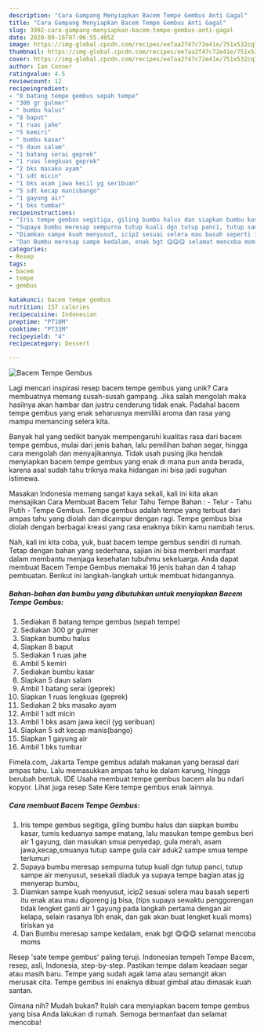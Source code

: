 ```yaml
---
description: "Cara Gampang Menyiapkan Bacem Tempe Gembus Anti Gagal"
title: "Cara Gampang Menyiapkan Bacem Tempe Gembus Anti Gagal"
slug: 3992-cara-gampang-menyiapkan-bacem-tempe-gembus-anti-gagal
date: 2020-09-16T07:06:55.405Z
image: https://img-global.cpcdn.com/recipes/ee7aa2f47c72e41e/751x532cq70/bacem-tempe-gembus-foto-resep-utama.jpg
thumbnail: https://img-global.cpcdn.com/recipes/ee7aa2f47c72e41e/751x532cq70/bacem-tempe-gembus-foto-resep-utama.jpg
cover: https://img-global.cpcdn.com/recipes/ee7aa2f47c72e41e/751x532cq70/bacem-tempe-gembus-foto-resep-utama.jpg
author: Ian Conner
ratingvalue: 4.5
reviewcount: 12
recipeingredient:
- "8 batang tempe gembus sepah tempe"
- "300 gr gulmer"
- " bumbu halus"
- "8 baput"
- "1 ruas jahe"
- "5 kemiri"
- " bumbu kasar"
- "5 daun salam"
- "1 batang serai geprek"
- "1 ruas lengkuas geprek"
- "2 bks masako ayam"
- "1 sdt micin"
- "1 bks asam jawa kecil yg seribuan"
- "5 sdt kecap manisbango"
- "1 gayung air"
- "1 bks tumbar"
recipeinstructions:
- "Iris tempe gembus segitiga, giling bumbu halus dan siapkan bumbu kasar, tumis keduanya sampe matang, lalu masukan tempe gembus beri air 1 gayung, dan masukan smua penyedap, gula merah, asam jawa,kecap,smuanya tutup sampe gula cair aduk2 sampe smua tempe terlumuri"
- "Supaya bumbu meresap sempurna tutup kuali dgn tutup panci, tutup sampe air menyusut, sesekali diaduk ya supaya tempe bagian atas jg menyerap bumbu,"
- "Diamkan sampe kuah menyusut, icip2 sesuai selera mau basah seperti itu enak atau mau digoreng jg bisa, (tips supaya sewaktu penggorengan tidak lengket ganti air 1 gayung pada langkah pertama dengan air kelapa, selain rasanya lbh enak, dan gak akan buat lengket kuali moms) tiriskan ya"
- "Dan Bumbu meresap sampe kedalam, enak bgt 😋😋😋 selamat mencoba moms"
categories:
- Resep
tags:
- bacem
- tempe
- gembus

katakunci: bacem tempe gembus 
nutrition: 157 calories
recipecuisine: Indonesian
preptime: "PT10M"
cooktime: "PT33M"
recipeyield: "4"
recipecategory: Dessert

---
```



![Bacem Tempe Gembus](https://img-global.cpcdn.com/recipes/ee7aa2f47c72e41e/751x532cq70/bacem-tempe-gembus-foto-resep-utama.jpg)

Lagi mencari inspirasi resep bacem tempe gembus yang unik? Cara membuatnya memang susah-susah gampang. Jika salah mengolah maka hasilnya akan hambar dan justru cenderung tidak enak. Padahal bacem tempe gembus yang enak seharusnya memiliki aroma dan rasa yang mampu memancing selera kita.

Banyak hal yang sedikit banyak mempengaruhi kualitas rasa dari bacem tempe gembus, mulai dari jenis bahan, lalu pemilihan bahan segar, hingga cara mengolah dan menyajikannya. Tidak usah pusing jika hendak menyiapkan bacem tempe gembus yang enak di mana pun anda berada, karena asal sudah tahu triknya maka hidangan ini bisa jadi suguhan istimewa.

Masakan Indonesia memang sangat kaya sekali, kali ini kita akan mensajikan Cara Membuat Bacem Telur Tahu Tempe Bahan : - Telur - Tahu Putih - Tempe Gembus. Tempe gembus adalah tempe yang terbuat dari ampas tahu yang diolah dan dicampur dengan ragi. Tempe gembus bisa diolah dengan berbagai kreasi yang rasa enaknya bikin kamu nambah terus.


Nah, kali ini kita coba, yuk, buat bacem tempe gembus sendiri di rumah. Tetap dengan bahan yang sederhana, sajian ini bisa memberi manfaat dalam membantu menjaga kesehatan tubuhmu sekeluarga. Anda dapat membuat Bacem Tempe Gembus memakai 16 jenis bahan dan 4 tahap pembuatan. Berikut ini langkah-langkah untuk membuat hidangannya.

<!--inarticleads1-->

##### Bahan-bahan dan bumbu yang dibutuhkan untuk menyiapkan Bacem Tempe Gembus:

1. Sediakan 8 batang tempe gembus (sepah tempe)
1. Sediakan 300 gr gulmer
1. Siapkan  bumbu halus
1. Siapkan 8 baput
1. Sediakan 1 ruas jahe
1. Ambil 5 kemiri
1. Sediakan  bumbu kasar
1. Siapkan 5 daun salam
1. Ambil 1 batang serai (geprek)
1. Siapkan 1 ruas lengkuas (geprek)
1. Sediakan 2 bks masako ayam
1. Ambil 1 sdt micin
1. Ambil 1 bks asam jawa kecil (yg seribuan)
1. Siapkan 5 sdt kecap manis(bango)
1. Siapkan 1 gayung air
1. Ambil 1 bks tumbar


Fimela.com, Jakarta Tempe gembus adalah makanan yang berasal dari ampas tahu. Lalu memasukkan ampas tahu ke dalam karung, hingga berubah bentuk. IDE Usaha membuat tempe gembus bacem ala bu ndari kopyor. Lihat juga resep Sate Kere tempe gembus enak lainnya. 

<!--inarticleads2-->

##### Cara membuat Bacem Tempe Gembus:

1. Iris tempe gembus segitiga, giling bumbu halus dan siapkan bumbu kasar, tumis keduanya sampe matang, lalu masukan tempe gembus beri air 1 gayung, dan masukan smua penyedap, gula merah, asam jawa,kecap,smuanya tutup sampe gula cair aduk2 sampe smua tempe terlumuri
1. Supaya bumbu meresap sempurna tutup kuali dgn tutup panci, tutup sampe air menyusut, sesekali diaduk ya supaya tempe bagian atas jg menyerap bumbu,
1. Diamkan sampe kuah menyusut, icip2 sesuai selera mau basah seperti itu enak atau mau digoreng jg bisa, (tips supaya sewaktu penggorengan tidak lengket ganti air 1 gayung pada langkah pertama dengan air kelapa, selain rasanya lbh enak, dan gak akan buat lengket kuali moms) tiriskan ya
1. Dan Bumbu meresap sampe kedalam, enak bgt 😋😋😋 selamat mencoba moms


Resep &#39;sate tempe gembus&#39; paling teruji. Indonesian tempeh Tempe Bacem, resep, asli, Indonesia, step-by-step. Pastikan tempe dalam keadaan segar atau masih baru. Tempe yang sudah agak lama atau semangit akan merusak cita. Tempe gembus ini enaknya dibuat gimbal atau dimasak kuah santan. 

Gimana nih? Mudah bukan? Itulah cara menyiapkan bacem tempe gembus yang bisa Anda lakukan di rumah. Semoga bermanfaat dan selamat mencoba!
